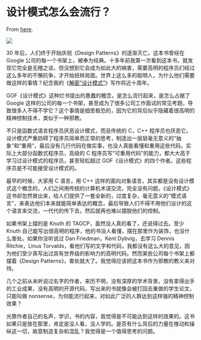 # 设计模式怎么会流行？

From [here](https://yinwang1.substack.com/p/846).

![](https://substackcdn.com/image/fetch/w_1456,c_limit,f_auto,q_auto:good,fl_progressive:steep/https%3A%2F%2Fbucketeer-e05bbc84-baa3-437e-9518-adb32be77984.s3.amazonaws.com%2Fpublic%2Fimages%2F09d0aa8d-a8c8-4f21-8cae-b974e5918acd_420x648.jpeg)

<span>30 年后，人们终于开始庆祝《Design Patterns》的逐渐灭亡。这本书曾经在 Google 公司的每一个书架上，被奉为经典。十多年前我第一次看到这本书，就发现它完全是无稽之谈，但没想到它会成为如此大的祸害，需要高明的程序员们经过这么多年的不懈抗争，才开始扭转局面。世界上这么多的聪明人，为什么他们需要做这样的事情？纪念我的《</span>[解密“设计模式”](http://www.yinwang.org/blog-cn/2013/03/07/design-patterns)<span>》写作将近十周年。</span>

GOF《设计模式》这种烂书提出的愚蠢的概念，是怎么流行起来，是怎么占据了 Google 这样的公司的每一个书架，甚至成为了很多公司工作面试的常见考题，导致很多人不得不学它？这个事情是细思极恐的，因为它的背后似乎隐藏着很高明的精神控制技术，类似于一种邪教。

不只是函数式语言程序员厌恶设计模式，而且传统的 C，C++ 程序员也厌恶它。设计模式严重妨碍了程序员简单而正常的思考，制造出一层层毫无意义的“抽象”和“重用”，最后没有几行代码在做实事，也没人真能看懂和重用这些代码。实际上大部分函数式程序员，高级的 C 程序员写“可重用代码”的能力，都大大高于学习过设计模式的程序员，甚至轻松超过 GOF《设计模式》的四个作者。这些程序员是不可能接受设计模式的。

最早的时候，大家用 C 语言，用 C++ 这样的面向对象语言，其实都是没有设计模式这个概念的，人们之间用传统的计算机术语交流，完全没有问题。《设计模式》这书却忽然冒出来，给人们提供了一套全新的，过度复杂，毫无意义的“模式语言”，来表达他们本来就能简单表达的概念，最后导致人们不得不用他们设计的这个语言来交流，一代代的传下去，然后就再也难以摆脱他们的控制。

如果书架上摆的是 Knuth 的 TAOCP，虽然没人真的看了，还说得过去。至少 Knuth 自己能写出很高明的程序，他的书没人看懂，摆在那里作为装饰，也没什么害处。如果你没听说过 Dan Friedman，Kent Dybvig，去学习 Dennis Ritchie，Linus Torvalds，看他们写的文字和代码，我都没有这么大的意见，因为他们至少真写出过具有世界级的影响力的高明代码。然而某些公司每个书架上都摆着《Design Patterns》，害处就大了。我觉得应该把这本书作为邪教的教义来对待。

几个之前从未听说过名字的作者，来历不明，没有深厚的学术背景，没有拿得出手的工业成果，没有高明的开源代码，写出来的书就像会被打回去重做的学生论文，只能叫做 nonsense，为何能流行起来，对如此广泛的人群达到这样强的精神控制效果？

光靠作者自己的名声，学识，书的内容，我觉得是不可能达到这样的效果的。这书如果只是放在那里，肯定是没人看，没人学的。是否有什么背后的力量在推动和操纵这一切，故意制造复杂和混乱？我觉得是一个值得思考的问题。

